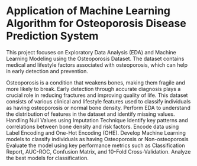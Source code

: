 # Application of Machine Learning Algorithm for Osteoporosis Disease Prediction System
This project focuses on Exploratory Data Analysis (EDA) and Machine Learning Modeling using the Osteoporosis Dataset. The dataset contains medical and lifestyle factors associated with osteoporosis, which can help in early detection and prevention.

Osteoporosis is a condition that weakens bones, making them fragile and more likely to break. Early detection through accurate diagnosis plays a crucial role in reducing fractures and improving quality of life. This dataset consists of various clinical and lifestyle features used to classify individuals as having osteoporosis or normal bone density.
Perform EDA to understand the distribution of features in the dataset and identify missing values.
Handling Null Values using Imputation Technique
Identify key patterns and correlations between bone density and risk factors.
Encode data using Label Encoding and One-Hot Encoding (OHE).
Develop Machine Learning models to classify individuals as having Osteoporosis or Non-osteoporosis
Evaluate the model using key performance metrics such as Classification Report, AUC-ROC, Confusion Matrix, and 10-Fold Cross-Validation.
Analyze the best models for classification.
